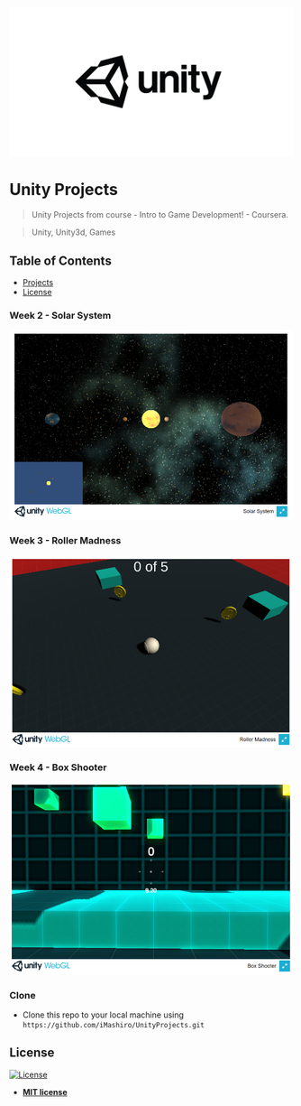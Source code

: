<a><img src="https://github.com/iMashiro/UnityProjects/blob/master/MediaFiles/unity.jpg"></a>

# Unity Projects

> Unity Projects from course - Intro to Game Development! - Coursera.

> Unity, Unity3d, Games

## Table of Contents

- [Projects](#applications)
- [License](#license)

### Week 2 - Solar System

<a><img src="https://github.com/iMashiro/UnityProjects/blob/master/MediaFiles/SolarSystem.PNG"></a>

### Week 3 - Roller Madness

<a><img src="https://github.com/iMashiro/UnityProjects/blob/master/MediaFiles/RollerMadness.PNG"></a>

### Week 4 - Box Shooter

<a><img src="https://github.com/iMashiro/UnityProjects/blob/master/MediaFiles/BoxShooter.PNG"></a>

### Clone

- Clone this repo to your local machine using `https://github.com/iMashiro/UnityProjects.git`

## License

[![License](http://img.shields.io/:license-mit-blue.svg?style=flat-square)](http://badges.mit-license.org)

- **[MIT license](http://opensource.org/licenses/mit-license.php)**
